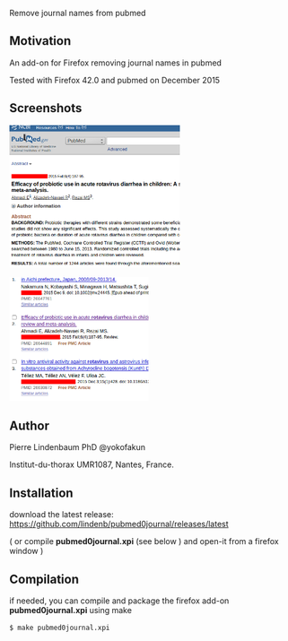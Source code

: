Remove journal names from pubmed

## Motivation

An add-on for Firefox removing journal names in pubmed

Tested with Firefox 42.0 and pubmed on December 2015

## Screenshots

![Screenshot](https://raw.githubusercontent.com/lindenb/pubmed0journal/master/doc/screenshot01.png)

![Screenshot](https://raw.githubusercontent.com/lindenb/pubmed0journal/master/doc/screenshot02.png)

## Author

Pierre Lindenbaum PhD  @yokofakun 

Institut-du-thorax UMR1087, Nantes, France.


## Installation

download the latest release: https://github.com/lindenb/pubmed0journal/releases/latest

( or compile **pubmed0journal.xpi** (see below ) and  open-it from a firefox window  )


## Compilation

if needed, you can compile and package the firefox add-on **pubmed0journal.xpi** using make

```bash
$ make pubmed0journal.xpi
```
